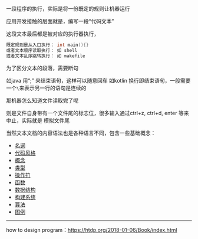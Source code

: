 一段程序的执行，实际是将一份既定的规则让机器运行 

应用开发接触的层面就是，编写一段“代码文本”

这段文本最后都是被对应的执行器执行，

```c
既定规则是从入口执行： int main(){}
或者文本顺序读取执行： 如 shell
或者文本乱序跳转执行： 如 makefile
```

为了区分文本的段落，需要断句

如java 用“;” 来结束语句，这样可以随意回车 
如kotlin 换行即结束语句，一般需要一个`\`来表示另一行的语句是连续的

那机器怎么知道文件读取完了呢  

则是文件自身带有一个文件尾的标志位，很多输入通过ctrl+z, ctrl+d, enter 等来中止，实际就是 模拟文件尾



当然文本文档的内容语法也是各种语言不同，包含一些基础概念：

- [名词](./terms.md)
- [代码风格](./style.md)
- [概念](./concept.md)
- [类型](./type.md)
- [操作符]()
- [函数](./function.md)
- [数据结构](./struct.md)
- [构建系统](./build-system/build-system-index.md)
- [算法](./algorithm.md)
- [图例](./UML.md)

---
how to design program：https://htdp.org/2018-01-06/Book/index.html
